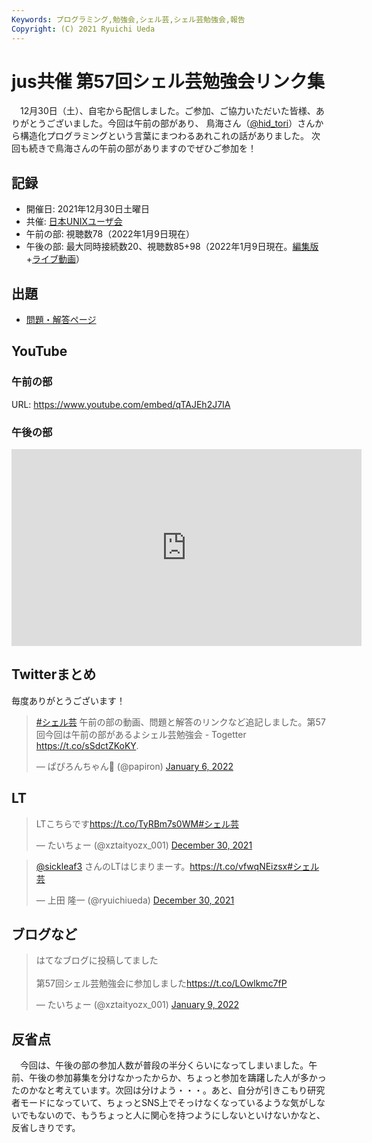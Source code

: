 ```yaml
---
Keywords: プログラミング,勉強会,シェル芸,シェル芸勉強会,報告
Copyright: (C) 2021 Ryuichi Ueda
---
```


# jus共催 第57回シェル芸勉強会リンク集


　12月30日（土）、自宅から配信しました。ご参加、ご協力いただいた皆様、ありがとうございました。今回は午前の部があり、
鳥海さん（[@hid_tori](https://twitter.com/hid_tori)）さんから構造化プログラミングという言葉にまつわるあれこれの話がありました。
次回も続きで鳥海さんの午前の部がありますのでぜひご参加を！


## 記録

* 開催日: 2021年12月30日土曜日
* 共催: [日本UNIXユーザ会](https://www.jus.or.jp/)
* 午前の部: 視聴数78（2022年1月9日現在）
* 午後の部: 最大同時接続数20、視聴数85+98（2022年1月9日現在。[編集版](https://www.youtube.com/watch?v=xEXhi7XcJNI)+[ライブ動画](https://www.youtube.com/watch?v=tH5wOs0_lTw)）


## 出題

* [問題・解答ページ](/?post=shellgei_57)


## YouTube

### 午前の部

URL: https://www.youtube.com/embed/qTAJEh2J7IA

### 午後の部

<iframe width="560" height="315" src="https://www.youtube.com/embed/xEXhi7XcJNI" title="YouTube video player" frameborder="0" allow="accelerometer; autoplay; clipboard-write; encrypted-media; gyroscope; picture-in-picture" allowfullscreen></iframe>

## Twitterまとめ

毎度ありがとうございます！

<blockquote class="twitter-tweet" data-partner="tweetdeck"><p lang="ja" dir="ltr"><a href="https://twitter.com/hashtag/%E3%82%B7%E3%82%A7%E3%83%AB%E8%8A%B8?src=hash&amp;ref_src=twsrc%5Etfw">#シェル芸</a> 午前の部の動画、問題と解答のリンクなど追記しました。第57回今回は午前の部があるよシェル芸勉強会 - Togetter <a href="https://t.co/sSdctZKoKY">https://t.co/sSdctZKoKY</a>.</p>&mdash; ぱぴろんちゃん🤔 (@papiron) <a href="https://twitter.com/papiron/status/1479075350403764228?ref_src=twsrc%5Etfw">January 6, 2022</a></blockquote>
<script async src="https://platform.twitter.com/widgets.js" charset="utf-8"></script>


## LT

<blockquote class="twitter-tweet"><p lang="ja" dir="ltr">LTこちらです<a href="https://t.co/TyRBm7s0WM">https://t.co/TyRBm7s0WM</a><a href="https://twitter.com/hashtag/%E3%82%B7%E3%82%A7%E3%83%AB%E8%8A%B8?src=hash&amp;ref_src=twsrc%5Etfw">#シェル芸</a></p>&mdash; たいちょー (@xztaityozx_001) <a href="https://twitter.com/xztaityozx_001/status/1476450884431548416?ref_src=twsrc%5Etfw">December 30, 2021</a></blockquote> <script async src="https://platform.twitter.com/widgets.js" charset="utf-8"></script>

<blockquote class="twitter-tweet"><p lang="ja" dir="ltr"><a href="https://twitter.com/sickleaf3?ref_src=twsrc%5Etfw">@sickleaf3</a> さんのLTはじまりまーす。<a href="https://t.co/vfwqNEizsx">https://t.co/vfwqNEizsx</a><a href="https://twitter.com/hashtag/%E3%82%B7%E3%82%A7%E3%83%AB%E8%8A%B8?src=hash&amp;ref_src=twsrc%5Etfw">#シェル芸</a></p>&mdash; 上田 隆一 (@ryuichiueda) <a href="https://twitter.com/ryuichiueda/status/1476458700911312901?ref_src=twsrc%5Etfw">December 30, 2021</a></blockquote> <script async src="https://platform.twitter.com/widgets.js" charset="utf-8"></script>

## ブログなど

<blockquote class="twitter-tweet" data-partner="tweetdeck"><p lang="ja" dir="ltr">はてなブログに投稿してました<br><br>第57回シェル芸勉強会に参加しました<a href="https://t.co/LOwlkmc7fP">https://t.co/LOwlkmc7fP</a></p>&mdash; たいちょー (@xztaityozx_001) <a href="https://twitter.com/xztaityozx_001/status/1479987998779666435?ref_src=twsrc%5Etfw">January 9, 2022</a></blockquote>
<script async src="https://platform.twitter.com/widgets.js" charset="utf-8"></script>


## 反省点

　今回は、午後の部の参加人数が普段の半分くらいになってしまいました。午前、午後の参加募集を分けなかったからか、ちょっと参加を躊躇した人が多かったのかなと考えています。次回は分けよう・・・。あと、自分が引きこもり研究者モードになっていて、ちょっとSNS上でそっけなくなっているような気がしないでもないので、もうちょっと人に関心を持つようにしないといけないかなと、反省しきりです。

